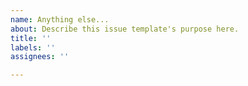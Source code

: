```yaml
---
name: Anything else...
about: Describe this issue template's purpose here.
title: ''
labels: ''
assignees: ''

---
```




